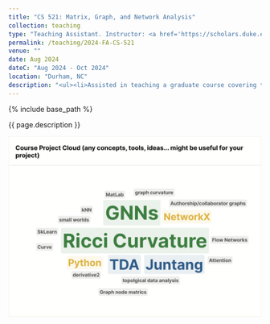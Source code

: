 ```yaml
---
title: "CS 521: Matrix, Graph, and Network Analysis"
collection: teaching
type: "Teaching Assistant. Instructor: <a href='https://scholars.duke.edu/person/xiaobai.sun'>Prof. Xiaobai Sun</a>"
permalink: /teaching/2024-FA-CS-521
venue: ""
date: Aug 2024
dateC: "Aug 2024 - Oct 2024"
location: "Durham, NC"
description: "<ul><li>Assisted in teaching a graduate course covering topics such as the Perron–Frobenius Theorem (PageRank), Graph Laplacian (Fiedler Vector), and spectral embedding.</li><li>Led recitations and office hours to review assignments and clarify concepts. Managed the course Canvas site and code base, provided Python implementations in addition to the MATLAB code supplied by the instructor, graded homework, and delivered a guest lecture comparing embedding spaces and clustering methods.</li><li>Received positive feedback from both the instructor and students for making course administration more efficient and concepts more accessible.</li></ul>"
---
```


{% include base_path %}

{{ page.description }}

![CS521 Course](../images/teaching/cs521.png)
